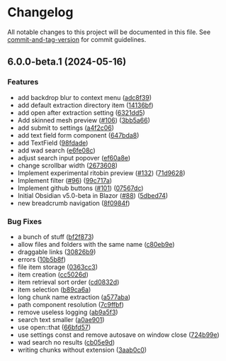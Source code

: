 # Changelog

All notable changes to this project will be documented in this file. See [commit-and-tag-version](https://github.com/absolute-version/commit-and-tag-version) for commit guidelines.

## 6.0.0-beta.1 (2024-05-16)


### Features

* add backdrop blur to context menu ([adc8f39](https://github.com/Crauzer/Obsidian/commit/adc8f39d60881325e40358503441dc95a675e6ba))
* add default extraction directory item ([14136bf](https://github.com/Crauzer/Obsidian/commit/14136bf31365e75a633b188d44f142de2cec450a))
* add open after extraction setting ([6321dd5](https://github.com/Crauzer/Obsidian/commit/6321dd52e134c2671b665a2753942531078f6e1b))
* Add skinned mesh preview ([#106](https://github.com/Crauzer/Obsidian/issues/106)) ([3bb5a66](https://github.com/Crauzer/Obsidian/commit/3bb5a66a0afc084fd32f600a0112905fce917908))
* add submit to settings ([a4f2c06](https://github.com/Crauzer/Obsidian/commit/a4f2c06d260795ec4029bb2e70f707c93d194f46))
* add text field form component ([647bda8](https://github.com/Crauzer/Obsidian/commit/647bda8ed512085f0182df27d51f00f31056be07))
* add TextField ([98fdade](https://github.com/Crauzer/Obsidian/commit/98fdadebb7935c0d713e3a855fc6c0dc084fb5c6))
* add wad search ([e6fe08c](https://github.com/Crauzer/Obsidian/commit/e6fe08cb0d7bbfcaf93c89f1241b5b910cb6f6c0))
* adjust search input popover ([ef60a8e](https://github.com/Crauzer/Obsidian/commit/ef60a8eeafb337dd71122188571643f6c51fabb4))
* change scrollbar width ([2673608](https://github.com/Crauzer/Obsidian/commit/2673608f70d191864e4c24373b8d7e9ef9931201))
* Implement experimental ritobin preview ([#132](https://github.com/Crauzer/Obsidian/issues/132)) ([71d9628](https://github.com/Crauzer/Obsidian/commit/71d962839d78ac75186a4e57fb98c744bc6c80f9))
* Implement filter ([#96](https://github.com/Crauzer/Obsidian/issues/96)) ([99c717a](https://github.com/Crauzer/Obsidian/commit/99c717ae19330828acc2937f359249b420ed9da5))
* Implement github buttons ([#101](https://github.com/Crauzer/Obsidian/issues/101)) ([07567dc](https://github.com/Crauzer/Obsidian/commit/07567dc06f7db8918b85fc8f1bd9923cb6af0297))
* Initial Obsidian v5.0-beta in Blazor ([#88](https://github.com/Crauzer/Obsidian/issues/88)) ([5dbed74](https://github.com/Crauzer/Obsidian/commit/5dbed74253c3dc4f696487819fb4769b468cc130))
* new breadcrumb navigation ([8f0984f](https://github.com/Crauzer/Obsidian/commit/8f0984fd2eefb33c298295bf5e9af6b7f0a02e66))


### Bug Fixes

* a bunch of stuff ([bf2f873](https://github.com/Crauzer/Obsidian/commit/bf2f87306602c84787a8ad882789753d60726024))
* allow files and folders with the same name ([c80eb9e](https://github.com/Crauzer/Obsidian/commit/c80eb9e32286f5a11ac83aad7b47bac9dcc2f387))
* draggable links ([30826b9](https://github.com/Crauzer/Obsidian/commit/30826b9361d1bb1924517074f3caa94f7fccc725))
* errors ([10b5b8f](https://github.com/Crauzer/Obsidian/commit/10b5b8fa2db711a919717efa0aa81a3d4b29188e))
* file item storage ([0363cc3](https://github.com/Crauzer/Obsidian/commit/0363cc37f4b375466e399f53914be517460938ed))
* item creation ([cc5026d](https://github.com/Crauzer/Obsidian/commit/cc5026d665c70b5561a631291e184443644eea71))
* item retrieval sort order ([cd0832d](https://github.com/Crauzer/Obsidian/commit/cd0832d00eebe948248243cd75ff59de8a4cfc62))
* item selection ([b89ca6a](https://github.com/Crauzer/Obsidian/commit/b89ca6a3a3a1bee8c5f3d5f6eba9458e317339a6))
* long chunk name extraction ([a577aba](https://github.com/Crauzer/Obsidian/commit/a577aba7360020d0ae9853ff9c08badc8a198231))
* path component resolution ([7c9ffbf](https://github.com/Crauzer/Obsidian/commit/7c9ffbfca5dd29fb22249355c7c0c1c26d4c92ed))
* remove useless logging ([ab9a5f3](https://github.com/Crauzer/Obsidian/commit/ab9a5f394c0f7845e08bb583a54cb9c47a69ea00))
* search text smaller ([a0ae901](https://github.com/Crauzer/Obsidian/commit/a0ae901fddd6b3d5aa7295bdea978c503d998904))
* use open::that ([66bfd57](https://github.com/Crauzer/Obsidian/commit/66bfd571b2e1509d57e7f26f1c689196a63c4fae))
* use settings const and remove autosave on window close ([724b99e](https://github.com/Crauzer/Obsidian/commit/724b99ea6a1561b3123e74ed3f03f680251d8794))
* wad search no results ([cb05e9d](https://github.com/Crauzer/Obsidian/commit/cb05e9dae0be0a62dd51ff2feb028a00e719d1f3))
* writing chunks without extension ([3aab0c0](https://github.com/Crauzer/Obsidian/commit/3aab0c033027d03acd4be26d4e7131df23519de8))

